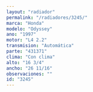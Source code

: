 ```yaml
---
layout: "radiador"
permalink: "/radiadores/3245/"
marca: "Honda"
modelo: "Odyssey"
ano: "1997"
motor: "L4 2.2"
transmision: "Automática"
parte: "431371"
clima: "Con clima"
alto: "16 3/4"
ancho: "26 11/16"
observaciones: ""
id: "3245"
---
```


